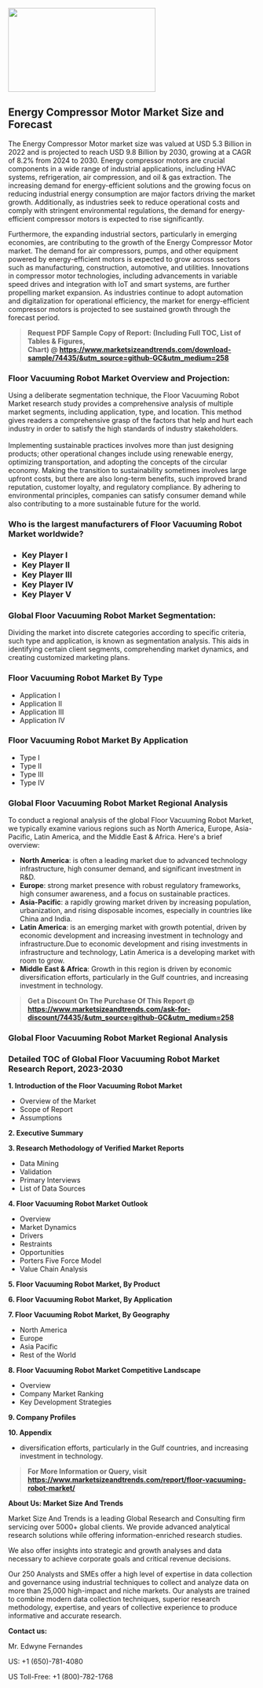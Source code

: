 <p><img class="alignnone size-medium wp-image-20088" src="https://ffe5etoiles.com/wp-content/uploads/2024/12/MST1-300x171.png" alt="" width="300" height="171" /></p><h2>Energy Compressor Motor Market Size and Forecast</h2><p>The Energy Compressor Motor market size was valued at USD 5.3 Billion in 2022 and is projected to reach USD 9.8 Billion by 2030, growing at a CAGR of 8.2% from 2024 to 2030. Energy compressor motors are crucial components in a wide range of industrial applications, including HVAC systems, refrigeration, air compression, and oil & gas extraction. The increasing demand for energy-efficient solutions and the growing focus on reducing industrial energy consumption are major factors driving the market growth. Additionally, as industries seek to reduce operational costs and comply with stringent environmental regulations, the demand for energy-efficient compressor motors is expected to rise significantly.</p><p>Furthermore, the expanding industrial sectors, particularly in emerging economies, are contributing to the growth of the Energy Compressor Motor market. The demand for air compressors, pumps, and other equipment powered by energy-efficient motors is expected to grow across sectors such as manufacturing, construction, automotive, and utilities. Innovations in compressor motor technologies, including advancements in variable speed drives and integration with IoT and smart systems, are further propelling market expansion. As industries continue to adopt automation and digitalization for operational efficiency, the market for energy-efficient compressor motors is projected to see sustained growth through the forecast period.</p></p><blockquote id="" class=""><strong>Request PDF Sample Copy of Report: (Including Full TOC, List of Tables &amp; Figures, Chart)&nbsp;@&nbsp;<strong><a href="https://www.marketsizeandtrends.com/download-sample/74435/&utm_source=github-GC&utm_medium=258" target="_blank">https://www.marketsizeandtrends.com/download-sample/74435/&utm_source=github-GC&utm_medium=258</a></strong></strong></blockquote><h3 id="" class="">Floor Vacuuming Robot Market&nbsp;Overview and Projection:</h3><p id="" class="">Using a deliberate segmentation technique, the Floor Vacuuming Robot Market research study provides a comprehensive analysis of multiple market segments, including application, type, and location. This method gives readers a comprehensive grasp of the factors that help and hurt each industry in order to satisfy the high standards of industry stakeholders. <br /> <br />Implementing sustainable practices involves more than just designing products; other operational changes include using renewable energy, optimizing transportation, and adopting the concepts of the circular economy. Making the transition to sustainability sometimes involves large upfront costs, but there are also long-term benefits, such improved brand reputation, customer loyalty, and regulatory compliance. By adhering to environmental principles, companies can satisfy consumer demand while also contributing to a more sustainable future for the world.</p><h3 id="" class="">Who is the largest manufacturers of&nbsp;Floor Vacuuming Robot Market worldwide?</h3><h3 class=""><p><ul><li>Key Player I </li><li> Key Player II </li><li> Key Player III </li><li> Key Player IV </li><li> Key Player V</li></ul></p></h3><h3 id="" class="">Global&nbsp;Floor Vacuuming Robot Market Segmentation:</h3><p id="" class="">Dividing the market into discrete categories according to specific criteria, such type and application, is known as segmentation analysis. This aids in identifying certain client segments, comprehending market dynamics, and creating customized marketing plans.</p><h3 id="" class="">Floor Vacuuming Robot Market&nbsp;By Type</h3><p><p><ul><li>Application I</li><li> Application II</li><li> Application III</li><li> Application IV</p></li></ul></p></p><h3 id="" class="">Floor Vacuuming Robot Market&nbsp;By Application</h3><p class=""><p><ul><li>Type I</li><li> Type II</li><li> Type III</li><li> Type IV</li></ul></p></p><h3 id="" class="">Global Floor Vacuuming Robot Market Regional Analysis</h3><p id="" class="">To conduct a regional analysis of the global Floor Vacuuming Robot Market, we typically examine various regions such as North America, Europe, Asia-Pacific, Latin America, and the Middle East &amp; Africa. Here's a brief overview:</p><ul><li><strong>North America</strong>: is often a leading market due to advanced technology infrastructure, high consumer demand, and significant investment in R&amp;D.</li><li><strong>Europe</strong>: strong market presence with robust regulatory frameworks, high consumer awareness, and a focus on sustainable practices.</li><li><strong>Asia-Pacific</strong>: a rapidly growing market driven by increasing population, urbanization, and rising disposable incomes, especially in countries like China and India.</li><li><strong>Latin America</strong>: is an emerging market with growth potential, driven by economic development and increasing investment in technology and infrastructure.Due to economic development and rising investments in infrastructure and technology, Latin America is a developing market with room to grow.</li><li><strong>Middle East &amp; Africa</strong>: Growth in this region is driven by economic diversification efforts, particularly in the Gulf countries, and increasing investment in technology.</li></ul><blockquote id="" class=""><strong>Get a Discount On The Purchase Of This Report @ <strong><a href="https://www.marketsizeandtrends.com/ask-for-discount/74435/&utm_source=github-GC&utm_medium=258" target="_blank">https://www.marketsizeandtrends.com/ask-for-discount/74435/&utm_source=github-GC&utm_medium=258</a></strong></strong></blockquote><h3 id="" class="">Global Floor Vacuuming Robot Market Regional Analysis</h3><h3 id="" class="">Detailed TOC of Global Floor Vacuuming Robot Market Research Report, 2023-2030</h3><p id="" class=""><strong>1. Introduction of the Floor Vacuuming Robot Market</strong></p><ul><li>Overview of the Market</li><li>Scope of Report</li><li>Assumptions</li></ul><p id="" class=""><strong>2. Executive Summary</strong></p><p id="" class=""><strong>3. Research Methodology of Verified Market Reports</strong></p><ul><li>Data Mining</li><li>Validation</li><li>Primary Interviews</li><li>List of Data Sources</li></ul><p id="" class=""><strong>4. Floor Vacuuming Robot Market Outlook</strong></p><ul><li>Overview</li><li>Market Dynamics</li><li>Drivers</li><li>Restraints</li><li>Opportunities</li><li>Porters Five Force Model</li><li>Value Chain Analysis</li></ul><p id="" class=""><strong>5. Floor Vacuuming Robot Market, By Product</strong></p><p id="" class=""><strong>6. Floor Vacuuming Robot Market, By Application</strong></p><p id="" class=""><strong>7. Floor Vacuuming Robot Market, By Geography</strong></p><ul><li>North America</li><li>Europe</li><li>Asia Pacific</li><li>Rest of the World</li></ul><p id="" class=""><strong>8. Floor Vacuuming Robot Market Competitive Landscape</strong></p><ul><li>Overview</li><li>Company Market Ranking</li><li>Key Development Strategies</li></ul><p id="" class=""><strong>9. Company Profiles</strong></p><p id="" class=""><strong>10. Appendix</strong></p><ul><li>diversification efforts, particularly in the Gulf countries, and increasing investment in technology.</li></ul><blockquote id="" class=""><strong>For More Information or Query, visit <strong><strong><a href="https://www.marketsizeandtrends.com/report/floor-vacuuming-robot-market/" target="_blank">https://www.marketsizeandtrends.com/report/floor-vacuuming-robot-market/</a></strong></strong></strong></blockquote><p id="" class=""><strong>About Us: Market Size And Trends</strong></p><p id="" class="">Market Size And Trends is a leading Global Research and Consulting firm servicing over 5000+ global clients. We provide advanced analytical research solutions while offering information-enriched research studies.</p><p id="" class="">We also offer insights into strategic and growth analyses and data necessary to achieve corporate goals and critical revenue decisions.</p><p id="" class="">Our 250 Analysts and SMEs offer a high level of expertise in data collection and governance using industrial techniques to collect and analyze data on more than 25,000 high-impact and niche markets. Our analysts are trained to combine modern data collection techniques, superior research methodology, expertise, and years of collective experience to produce informative and accurate research.</p><p id="" class=""><strong>Contact us:</strong></p><p id="" class="">Mr. Edwyne Fernandes</p><p id="" class="">US: +1 (650)-781-4080</p><p id="" class="">US Toll-Free: +1 (800)-782-1768</p>
